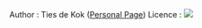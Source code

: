 Author : Ties de Kok (<a href="https://www.TiesdeKok.com">Personal Page</a>)
Licence : <a href="https://opensource.org/licenses/MIT"><img src="https://img.shields.io/badge/license-MIT-blue.svg"></a>
